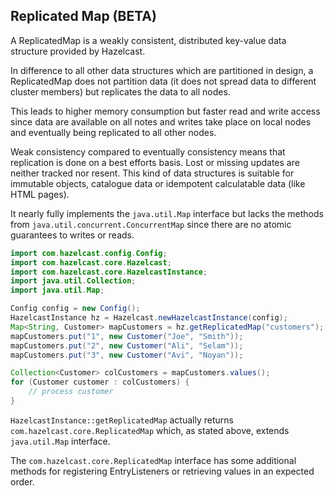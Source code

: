
## Replicated Map (BETA)

A ReplicatedMap is a weakly consistent, distributed key-value data structure provided by Hazelcast.

In difference to all other data structures which are partitioned in design, a ReplicatedMap does not partition data
(it does not spread data to different cluster members) but replicates the data to all nodes.

This leads to higher memory consumption but faster read and write access since data are available on all notes and
writes take place on local nodes and eventually being replicated to all other nodes.

Weak consistency compared to eventually consistency means that replication is done on a best efforts basis. Lost or missing updates
are neither tracked nor resent. This kind of data structures is suitable for immutable
objects, catalogue data or idempotent calculatable data (like HTML pages).

It nearly fully implements the `java.util.Map` interface but lacks the methods from `java.util.concurrent.ConcurrentMap` since
there are no atomic guarantees to writes or reads.

```java
import com.hazelcast.config.Config;
import com.hazelcast.core.Hazelcast;
import com.hazelcast.core.HazelcastInstance;
import java.util.Collection;
import java.util.Map;

Config config = new Config();
HazelcastInstance hz = Hazelcast.newHazelcastInstance(config);
Map<String, Customer> mapCustomers = hz.getReplicatedMap("customers");
mapCustomers.put("1", new Customer("Joe", "Smith"));
mapCustomers.put("2", new Customer("Ali", "Selam"));
mapCustomers.put("3", new Customer("Avi", "Noyan"));

Collection<Customer> colCustomers = mapCustomers.values();
for (Customer customer : colCustomers) {
    // process customer
}
```

`HazelcastInstance::getReplicatedMap` actually returns `com.hazelcast.core.ReplicatedMap` which, as stated above, extends
`java.util.Map` interface.

The `com.hazelcast.core.ReplicatedMap` interface has some additional methods for registering EntryListeners or retrieving
values in an expected order.
